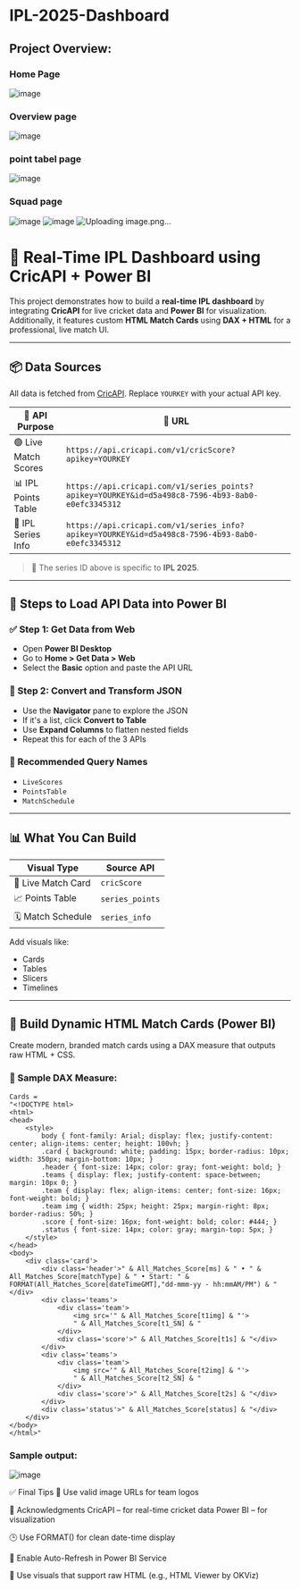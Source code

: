 # IPL-2025-Dashboard

## Project Overview:
### Home Page
![image](https://github.com/user-attachments/assets/f05891b3-8a78-4264-8881-2ea90ad479c4)
### Overview page
![image](https://github.com/user-attachments/assets/38534b4d-d23a-45fc-ad6e-21ea817083c8)
### point tabel page
![image](https://github.com/user-attachments/assets/8b010931-a7ee-4a00-8bd7-8c0dd9545dff)
### Squad page
![image](https://github.com/user-attachments/assets/3db891ad-681c-4780-baa0-36eda837ad5b)
![image](https://github.com/user-attachments/assets/c3f87981-48ec-4d60-b03d-1ae2307908c8)
![Uploading image.png…]()

# 🏏 Real-Time IPL Dashboard using CricAPI + Power BI

This project demonstrates how to build a **real-time IPL dashboard** by integrating **CricAPI** for live cricket data and **Power BI** for visualization. Additionally, it features custom **HTML Match Cards** using **DAX + HTML** for a professional, live match UI.

---

## 📦 Data Sources

All data is fetched from [CricAPI](https://cricketdata.org/). Replace `YOURKEY` with your actual API key.

| 🔗 API Purpose       | 🔗 URL |
|----------------------|--------|
| 🟢 Live Match Scores | `https://api.cricapi.com/v1/cricScore?apikey=YOURKEY` |
| 📊 IPL Points Table  | `https://api.cricapi.com/v1/series_points?apikey=YOURKEY&id=d5a498c8-7596-4b93-8ab0-e0efc3345312` |
| 📅 IPL Series Info   | `https://api.cricapi.com/v1/series_info?apikey=YOURKEY&id=d5a498c8-7596-4b93-8ab0-e0efc3345312` |

> 📝 The series ID above is specific to **IPL 2025**.

---

## 🔧 Steps to Load API Data into Power BI

### ✅ Step 1: Get Data from Web  
- Open **Power BI Desktop**
- Go to **Home > Get Data > Web**
- Select the **Basic** option and paste the API URL

### 🔁 Step 2: Convert and Transform JSON  
- Use the **Navigator** pane to explore the JSON
- If it's a list, click **Convert to Table**
- Use **Expand Columns** to flatten nested fields
- Repeat this for each of the 3 APIs

### 🧠 Recommended Query Names
- `LiveScores`
- `PointsTable`
- `MatchSchedule`

---

## 📊 What You Can Build

| Visual Type        | Source API     |
|--------------------|----------------|
| 🔴 Live Match Card | `cricScore`    |
| 📈 Points Table    | `series_points`|
| 🗓️ Match Schedule | `series_info`  |

Add visuals like:
- Cards
- Tables
- Slicers
- Timelines

---

## 🎨 Build Dynamic HTML Match Cards (Power BI)

Create modern, branded match cards using a DAX measure that outputs raw HTML + CSS.

### 🧩 Sample DAX Measure:

```dax
Cards = 
"<!DOCTYPE html>
<html>
<head>
    <style>
        body { font-family: Arial; display: flex; justify-content: center; align-items: center; height: 100vh; }
        .card { background: white; padding: 15px; border-radius: 10px; width: 350px; margin-bottom: 10px; }
        .header { font-size: 14px; color: gray; font-weight: bold; }
        .teams { display: flex; justify-content: space-between; margin: 10px 0; }
        .team { display: flex; align-items: center; font-size: 16px; font-weight: bold; }
        .team img { width: 25px; height: 25px; margin-right: 8px; border-radius: 50%; }
        .score { font-size: 16px; font-weight: bold; color: #444; }
        .status { font-size: 14px; color: gray; margin-top: 5px; }
    </style>
</head>
<body>
    <div class='card'>
        <div class='header'>" & All_Matches_Score[ms] & " • " & All_Matches_Score[matchType] & " • Start: " & FORMAT(All_Matches_Score[dateTimeGMT],"dd-mmm-yy - hh:mmAM/PM") & "</div>
        <div class='teams'>
            <div class='team'>
                <img src='" & All_Matches_Score[t1img] & "'>
                " & All_Matches_Score[t1_SN] & "
            </div>
            <div class='score'>" & All_Matches_Score[t1s] & "</div>
        </div>
        <div class='teams'>
            <div class='team'>
                <img src='" & All_Matches_Score[t2img] & "'>
                " & All_Matches_Score[t2_SN] & "
            </div>
            <div class='score'>" & All_Matches_Score[t2s] & "</div>
        </div>
        <div class='status'>" & All_Matches_Score[status] & "</div>
    </div>
</body>
</html>"
```
### Sample output:
![image](https://github.com/user-attachments/assets/5d626f23-b424-412c-b30d-9f50462f6db6)

✅ Final Tips
🔗 Use valid image URLs for team logos

🙌 Acknowledgments
CricAPI – for real-time cricket data
Power BI – for visualization

🕒 Use FORMAT() for clean date-time display

🔄 Enable Auto-Refresh in Power BI Service

🧩 Use visuals that support raw HTML (e.g., HTML Viewer by OKViz)
